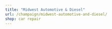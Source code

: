 ```yaml
---
title: "Midwest Automotive & Diesel"
url: /champaign/midwest-automotive-and-diesel/
shop: car repair
---
```

